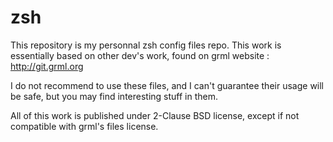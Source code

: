 zsh
===

This repository is my personnal zsh config files repo.  This work is essentially
based on other dev's work, found on grml website : http://git.grml.org

I do not recommend to use these files, and I can't guarantee their usage will be
safe, but you may find interesting stuff in them.

All of this work is published under 2-Clause BSD license, except if not
compatible with grml's files license.
